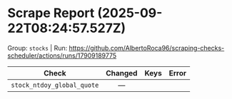 # Scrape Report (2025-09-22T08:24:57.527Z)

Group: `stocks`  |  Run: https://github.com/AlbertoRoca96/scraping-checks-scheduler/actions/runs/17909189775

| Check | Changed | Keys | Error |
|---|:---:|:--|:--|
| `stock_ntdoy_global_quote` | — |  |  |
